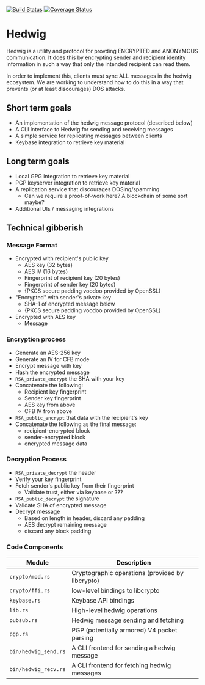 [![Build Status](https://travis-ci.org/branan/hedwig.png?branch=master)](https://travis-ci.org/branan/hedwig)
[![Coverage Status](https://coveralls.io/repos/branan/hedwig/badge.svg?branch=master&service=github)](https://coveralls.io/github/branan/hedwig?branch=master)

# Hedwig

Hedwig is a utility and protocol for provding ENCRYPTED and ANONYMOUS
communication. It does this by encrypting sender and recipient
identity information in such a way that only the intended recipient
can read them.

In order to implement this, clients must sync ALL messages in the
hedwig ecosystem. We are working to understand how to do this in a way
that prevents (or at least discourages) DOS attacks.

## Short term goals

* An implementation of the hedwig message protocol (described below)
* A CLI interface to Hedwig for sending and receiving messages
* A simple service for replicating messages between clients
* Keybase integration to retrieve key material

## Long term goals

* Local GPG integration to retrieve key material
* PGP keyserver integration to retrieve key material
* A replication service that discourages DOSing/spamming
  * Can we require a proof-of-work here? A blockchain of some sort maybe?
* Additional UIs / messaging integrations

## Technical gibberish

### Message Format

* Encrypted with recipient's public key
  * AES key (32 bytes)
  * AES IV (16 bytes)
  * Fingerprint of recipient key (20 bytes)
  * Fingerprint of sender key (20 bytes)
  * {PKCS secure padding voodoo provided by OpenSSL}
* "Encrypted" with sender's private key
  * SHA-1 of encrypted message below
  * {PKCS secure padding voodoo provided by OpenSSL}
* Encrypted with AES key
  * Message

### Encryption process

* Generate an AES-256 key
* Generate an IV for CFB mode
* Encrypt message with key
* Hash the encrypted message 
* `RSA_private_encrypt` the SHA with your key
* Concatenate the following:
  * Recipient key fingerprint
  * Sender key fingerprint
  * AES key from above
  * CFB IV from above
* `RSA_public_encrypt` that data with the recipient's key
* Concatenate the following as the final message:
  * recipient-encrypted block
  * sender-encrypted block
  * encrypted message data

### Decryption Process

* `RSA_private_decrypt` the header
* Verify your key fingerprint
* Fetch sender's public key from their fingerprint
  * Validate trust, either via keybase or ???
* `RSA_public_decrypt` the signature
* Validate SHA of encrypted message
* Decrypt message
  * Based on length in header, discard any padding
  * AES decrypt remaining message
  * discard any block padding

### Code Components

| Module | Description |
| ------ | ----------- |
| `crypto/mod.rs` | Cryptographic operations (provided by libcrypto) |
| `crypto/ffi.rs` | low-level bindings to libcrypto |
| `keybase.rs` | Keybase API bindings |
| `lib.rs` | High-level hedwig operations |
| `pubsub.rs` | Hedwig message sending and fetching |
| `pgp.rs` | PGP (potentially armored) V4 packet parsing |
| `bin/hedwig_send.rs` | A CLI frontend for sending a hedwig message |
| `bin/hedwig_recv.rs` | A CLI frontend for fetching hedwig messages |
